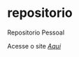 # repositorio
 Repositorio Pessoal

  Acesse o site <a href="https://felipedorea.github.io/repositorio/index.html" target="_blank"><i>Aqui</i></a>
